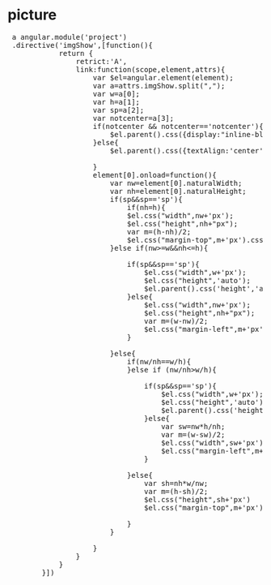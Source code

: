 # picture
<pre>
 a angular.module('project')
 .directive('imgShow',[function(){
            return {
                retrict:'A',
                link:function(scope,element,attrs){
                    var $el=angular.element(element);
                    var a=attrs.imgShow.split(",");
                    var w=a[0];
                    var h=a[1];
                    var sp=a[2];
                    var notcenter=a[3];
                    if(notcenter && notcenter=='notcenter'){
                        $el.parent().css({display:"inline-block",width:w+"px",height:h+"px",overflow:'hidden',outline:'none'});/*verticalAlign:'middle',*/
                    }else{
                        $el.parent().css({textAlign:'center',display:"inline-block",width:w+"px",height:h+"px",overflow:'hidden',outline:'none'});/*verticalAlign:'middle',*/

                    }
                    element[0].onload=function(){
                        var nw=element[0].naturalWidth;
                        var nh=element[0].naturalHeight;
                        if(sp&&sp=='sp'){
                            if(nh<h){
                                h=nh;
                            }
                            $el.parent().css({height:h+"px"});
                        }

                        if(nw<=w&&nh<=h){
                            $el.css("width",nw+'px');
                            $el.css("height",nh+"px");
                        }else if(nw<=w&&nh>=h){
                            $el.css("width",nw+'px');
                            $el.css("height",nh+"px");
                            var m=(h-nh)/2;
                            $el.css("margin-top",m+'px').css("margin-bottom",m+'px');
                        }else if(nw>=w&&nh<=h){

                            if(sp&&sp=='sp'){
                                $el.css("width",w+'px');
                                $el.css("height",'auto');
                                $el.parent().css('height','auto');
                            }else{
                                $el.css("width",nw+'px');
                                $el.css("height",nh+"px");
                                var m=(w-nw)/2;
                                $el.css("margin-left",m+'px').css("margin-right",m+'px');
                            }

                        }else{
                            if(nw/nh==w/h){
                            }else if (nw/nh>w/h){

                                if(sp&&sp=='sp'){
                                    $el.css("width",w+'px');
                                    $el.css("height",'auto');
                                    $el.parent().css('height','auto');
                                }else{
                                    var sw=nw*h/nh;
                                    var m=(w-sw)/2;
                                    $el.css("width",sw+'px');
                                    $el.css("margin-left",m+'px').css("margin-right",m+'px');
                                }

                            }else{
                                var sh=nh*w/nw;
                                var m=(h-sh)/2;
                                $el.css("height",sh+'px')
                                $el.css("margin-top",m+'px').css("margin-bottom",m+'px');

                            }
                        }

                    }
                }
            }
        }])
</pre>
